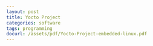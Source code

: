 ```yaml
---
layout: post
title: Yocto Project
categories: software
tags: programming
docurl: /assets/pdf/Yocto-Project-embedded-linux.pdf
---
```


